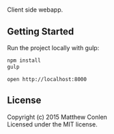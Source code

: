 # 

Client side webapp.


## Getting Started

Run the project locally with gulp: 

```sh
npm install
gulp
```

`open http://localhost:8000`

## License

Copyright (c) 2015 Matthew Conlen  
Licensed under the MIT license.
